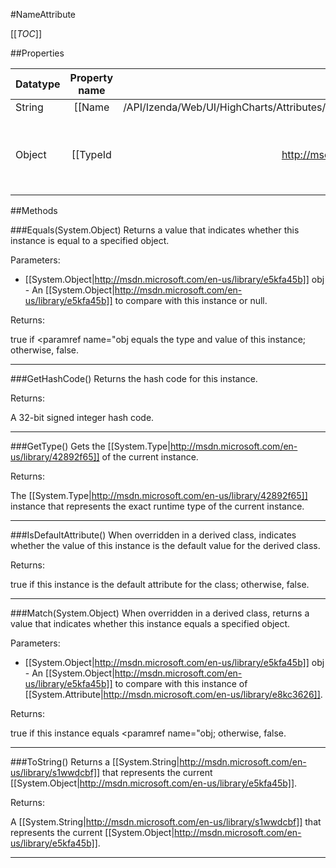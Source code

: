 #NameAttribute

[[_TOC_]]

##Properties

|Datatype|Property name|Property description|Default Value|
|:-------|:----------:|:-----------------:|:-----------:|
|String|[[Name|/API/Izenda/Web/UI/HighCharts/Attributes/CodeSamples/Izenda_Web_UI_HighCharts_Attributes_NameAttribute_Name]]||String.Empty|
|Object|[[TypeId|http://msdn.microsoft.com/en-us/library/sa1bf03e]]|When implemented in a derived class, gets a unique identifier for this [[System.Attribute|http://msdn.microsoft.com/en-us/library/e8kc3626]].|null|


##Methods

###Equals(System.Object)
 Returns a value that indicates whether this instance is equal to a specified object. 

Parameters: 

* [[System.Object|http://msdn.microsoft.com/en-us/library/e5kfa45b]] obj  - An [[System.Object|http://msdn.microsoft.com/en-us/library/e5kfa45b]] to compare with this instance or null.





Returns:

true if <paramref name="obj equals the type and value of this instance; otherwise, false. 


---


###GetHashCode()
 Returns the hash code for this instance. 





Returns:

 A 32-bit signed integer hash code. 


---


###GetType()
Gets the [[System.Type|http://msdn.microsoft.com/en-us/library/42892f65]] of the current instance.





Returns:

The [[System.Type|http://msdn.microsoft.com/en-us/library/42892f65]] instance that represents the exact runtime type of the current instance.


---


###IsDefaultAttribute()
 When overridden in a derived class, indicates whether the value of this instance is the default value for the derived class. 





Returns:

true if this instance is the default attribute for the class; otherwise, false. 


---


###Match(System.Object)
 When overridden in a derived class, returns a value that indicates whether this instance equals a specified object. 

Parameters: 

* [[System.Object|http://msdn.microsoft.com/en-us/library/e5kfa45b]] obj  - An [[System.Object|http://msdn.microsoft.com/en-us/library/e5kfa45b]] to compare with this instance of [[System.Attribute|http://msdn.microsoft.com/en-us/library/e8kc3626]].





Returns:

true if this instance equals <paramref name="obj; otherwise, false. 


---


###ToString()
Returns a [[System.String|http://msdn.microsoft.com/en-us/library/s1wwdcbf]] that represents the current [[System.Object|http://msdn.microsoft.com/en-us/library/e5kfa45b]].





Returns:

A [[System.String|http://msdn.microsoft.com/en-us/library/s1wwdcbf]] that represents the current [[System.Object|http://msdn.microsoft.com/en-us/library/e5kfa45b]].


---


